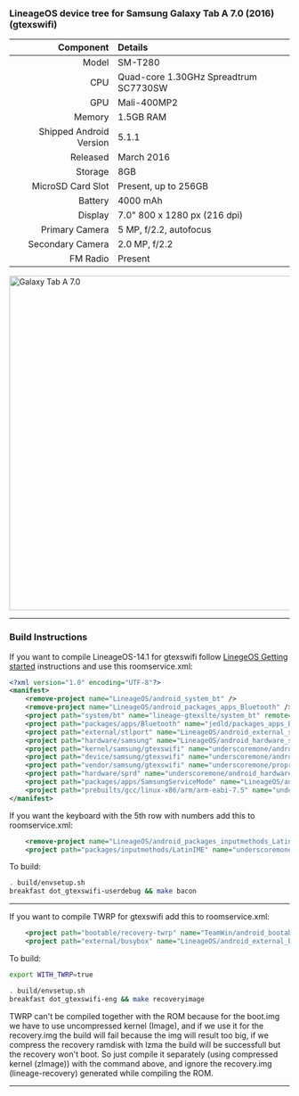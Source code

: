 ### LineageOS device tree for Samsung Galaxy Tab A 7.0 (2016) (gtexswifi)

Component   | Details
-------:|:-------------------------
Model   | SM-T280
CPU     | Quad-core 1.30GHz Spreadtrum SC7730SW
GPU     | Mali-400MP2
Memory  | 1.5GB RAM
Shipped Android Version | 5.1.1
Released | March 2016
Storage | 8GB
MicroSD Card Slot | Present, up to 256GB
Battery | 4000 mAh
Display | 7.0" 800 x 1280 px (216 dpi)
Primary Camera  | 5 MP, f/2.2, autofocus
Secondary Camera | 2.0 MP, f/2.2
FM Radio | Present

<img height="600" src="https://images.samsung.com/is/image/samsung/nz-galaxy-tab-a-7-0-2016-t280-sm-t280nzkaxnz-000000001-front-black?$L2-Thumbnail$" title="Galaxy Tab A 7.0"/>

---

### Build Instructions
If you want to compile LineageOS-14.1 for gtexswifi follow [LinegeOS Getting started](https://github.com/LineageOS/android/tree/cm-14.1#getting-started) instructions and use this roomservice.xml:
```xml
<?xml version="1.0" encoding="UTF-8"?>
<manifest>
    <remove-project name="LineageOS/android_system_bt" />
    <remove-project name="LineageOS/android_packages_apps_Bluetooth" />
    <project path="system/bt" name="lineage-gtexslte/system_bt" remote="github" revision="aosp-7.1"/>
    <project path="packages/apps/Bluetooth" name="jedld/packages_apps_Bluetooth" remote="github" revision="master"/>
    <project path="external/stlport" name="LineageOS/android_external_stlport" remote="github" revision="cm-14.1"/>
    <project path="hardware/samsung" name="LineageOS/android_hardware_samsung" remote="github" revision="cm-14.1"/>
    <project path="kernel/samsung/gtexswifi" name="underscoremone/android_kernel_samsung_gtexswifi" remote="github" revision="cm-14.1"/>
    <project path="device/samsung/gtexswifi" name="underscoremone/android_device_samsung_gtexswifi" remote="github" revision="cm-14.1"/>
    <project path="vendor/samsung/gtexswifi" name="underscoremone/proprietary_vendor_samsung_gtexswifi" remote="github" revision="cm-14.1"/>
    <project path="hardware/sprd" name="underscoremone/android_hardware_sprd" remote="github" revision="cm-14.1"/>
    <project path="packages/apps/SamsungServiceMode" name="LineageOS/android_packages_apps_SamsungServiceMode" remote="github" revision="cm-14.1"/>
    <project path="prebuilts/gcc/linux-x86/arm/arm-eabi-7.5" name="underscoremone/android_prebuilts_gcc_linux-x86_arm_arm-eabi" remote="github" revision="linaro-7.5.0-2019.12" />
</manifest>
```

If you want the keyboard with the 5th row with numbers add this to roomservice.xml:
```xml
    <remove-project name="LineageOS/android_packages_inputmethods_LatinIME" />
    <project path="packages/inputmethods/LatinIME" name="underscoremone/android_packages_inputmethods_LatinIME" remote="github" revision="_cm-14.1"/>
```

To build:
```sh
. build/envsetup.sh
breakfast dot_gtexswifi-userdebug && make bacon
```

---

If you want to compile TWRP for gtexswifi add this to roomservice.xml:
```xml
    <project path="bootable/recovery-twrp" name="TeamWin/android_bootable_recovery" remote="github" revision="android-9.0" />
    <project path="external/busybox" name="LineageOS/android_external_busybox" remote="github" revision="cm-14.1" />
```

To build:
```sh
export WITH_TWRP=true
```
```sh
. build/envsetup.sh
breakfast dot_gtexswifi-eng && make recoveryimage
```

TWRP can't be compiled together with the ROM because for the boot.img we have to use uncompressed kernel (Image), and if we use it for the recovery.img the build will fail because the img will result too big, if we compress the recovery ramdisk with lzma the build will be successfull but the recovery won't boot. So just compile it separately (using compressed kernel (zImage)) with the command above, and ignore the recovery.img (lineage-recovery) generated while compiling the ROM.

---
